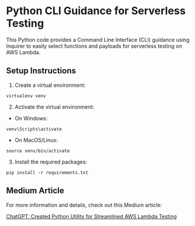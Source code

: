 # Python CLI Guidance for Serverless Testing

This Python code provides a Command Line Interface (CLI) guidance using Inquirer to easily select functions and payloads for serverless testing on AWS Lambda.

## Setup Instructions

1. Create a virtual environment:

```
virtualenv venv
```

2. Activate the virtual environment:

- On Windows:

```
venv\Scripts\activate
```

- On MacOS/Linux:

```
source venv/bin/activate
```

3. Install the required packages:

```
pip install -r requirements.txt
```

## Medium Article

For more information and details, check out this Medium article:

[ChatGPT: Created Python Utility for Streamlined AWS Lambda Testing](https://medium.com/@normnolasco/chatgpt-created-python-utility-for-streamlined-aws-lambda-testing-4456473fea70)
